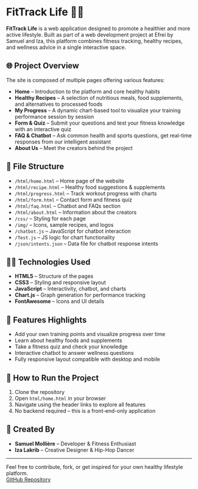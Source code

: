 # FitTrack Life 🏃🥗

**FitTrack Life** is a web application designed to promote a healthier and more active lifestyle. Built as part of a web development project at Efrei by Samuel and Iza, this platform combines fitness tracking, healthy recipes, and wellness advice in a single interactive space.

## 🌐 Project Overview

The site is composed of multiple pages offering various features:
- **Home** – Introduction to the platform and core healthy habits
- **Healthy Recipes** – A selection of nutritious meals, food supplements, and alternatives to processed foods
- **My Progress** – A dynamic chart-based tool to visualize your training performance session by session
- **Form & Quiz** – Submit your questions and test your fitness knowledge with an interactive quiz
- **FAQ & Chatbot** – Ask common health and sports questions, get real-time responses from our intelligent assistant
- **About Us** – Meet the creators behind the project

## 📂 File Structure

- `/html/home.html` – Home page of the website  
- `/html/recipe.html` – Healthy food suggestions & supplements  
- `/html/progress.html` – Track workout progress with charts  
- `/html/form.html` – Contact form and fitness quiz  
- `/html/faq.html` – Chatbot and FAQs section  
- `/html/about.html` – Information about the creators  
- `/css/` – Styling for each page  
- `/img/` – Icons, sample recipes, and logos  
- `/chatbot.js` – JavaScript for chatbot interaction  
- `/Test.js` – JS logic for chart functionality  
- `/json/intents.json` – Data file for chatbot response intents  

## 👨‍💻 Technologies Used

- **HTML5** – Structure of the pages  
- **CSS3** – Styling and responsive layout  
- **JavaScript** – Interactivity, chatbot, and charts  
- **Chart.js** – Graph generation for performance tracking  
- **FontAwesome** – Icons and UI details  

## 📱 Features Highlights

- Add your own training points and visualize progress over time  
- Learn about healthy foods and supplements  
- Take a fitness quiz and check your knowledge  
- Interactive chatbot to answer wellness questions  
- Fully responsive layout compatible with desktop and mobile  

## 🚀 How to Run the Project

1. Clone the repository  
2. Open `html/home.html` in your browser  
3. Navigate using the header links to explore all features  
4. No backend required – this is a front-end-only application  

## 🧠 Created By

- **Samuel Mollière** – Developer & Fitness Enthusiast  
- **Iza Lakrib** – Creative Designer & Hip-Hop Dancer  

---

Feel free to contribute, fork, or get inspired for your own healthy lifestyle platform.  
[GitHub Repository](https://github.com/Samu7l/WebProgramming)

